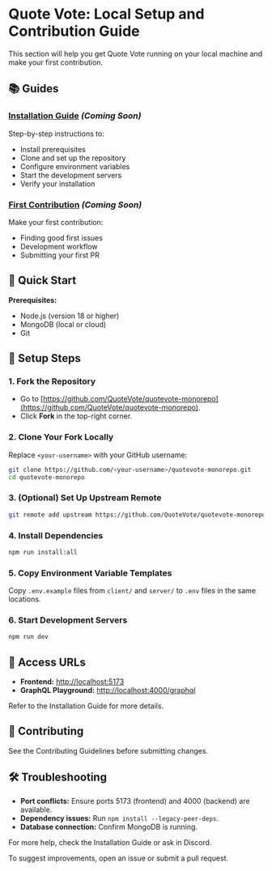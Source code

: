 # Quote Vote: Local Setup and Contribution Guide

This section will help you get Quote Vote running on your local machine and make your first contribution.

## 📚 Guides

### [Installation Guide](./installation.md) _(Coming Soon)_

Step-by-step instructions to:

- Install prerequisites
- Clone and set up the repository
- Configure environment variables
- Start the development servers
- Verify your installation

### [First Contribution](./first-contribution.md) _(Coming Soon)_

Make your first contribution:

- Finding good first issues
- Development workflow
- Submitting your first PR

## 🎯 Quick Start

**Prerequisites:**

- Node.js (version 18 or higher)
- MongoDB (local or cloud)
- Git

## 🚀 Setup Steps

### 1. Fork the Repository

- Go to [https://github.com/QuoteVote/quotevote-monorepo](https://github.com/QuoteVote/quotevote-monorepo).
- Click **Fork** in the top-right corner.

### 2. Clone Your Fork Locally

Replace `<your-username>` with your GitHub username:

```bash
git clone https://github.com/<your-username>/quotevote-monorepo.git
cd quotevote-monorepo
```

### 3. (Optional) Set Up Upstream Remote

```bash
git remote add upstream https://github.com/QuoteVote/quotevote-monorepo.git
```

### 4. Install Dependencies

```bash
npm run install:all
```

### 5. Copy Environment Variable Templates

Copy `.env.example` files from `client/` and `server/` to `.env` files in the same locations.

### 6. Start Development Servers

```bash
npm run dev
```

## 🔗 Access URLs

- **Frontend:** [http://localhost:5173](http://localhost:5173)
- **GraphQL Playground:** [http://localhost:4000/graphql](http://localhost:4000/graphql)

Refer to the Installation Guide for more details.

## 🤝 Contributing

See the Contributing Guidelines before submitting changes.

## 🛠 Troubleshooting

- **Port conflicts:** Ensure ports 5173 (frontend) and 4000 (backend) are available.
- **Dependency issues:** Run `npm install --legacy-peer-deps`.
- **Database connection:** Confirm MongoDB is running.

For more help, check the Installation Guide or ask in Discord.

To suggest improvements, open an issue or submit a pull request.
